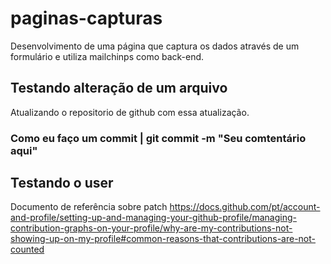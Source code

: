 # paginas-capturas
Desenvolvimento de uma página que captura os dados através de um formulário e utiliza mailchinps como back-end.

## Testando alteração de um arquivo 
Atualizando o repositorio de github com essa atualização.

### Como eu faço um commit | git commit -m "Seu comtentário aqui"

## Testando o user
Documento de referência sobre patch
https://docs.github.com/pt/account-and-profile/setting-up-and-managing-your-github-profile/managing-contribution-graphs-on-your-profile/why-are-my-contributions-not-showing-up-on-my-profile#common-reasons-that-contributions-are-not-counted


